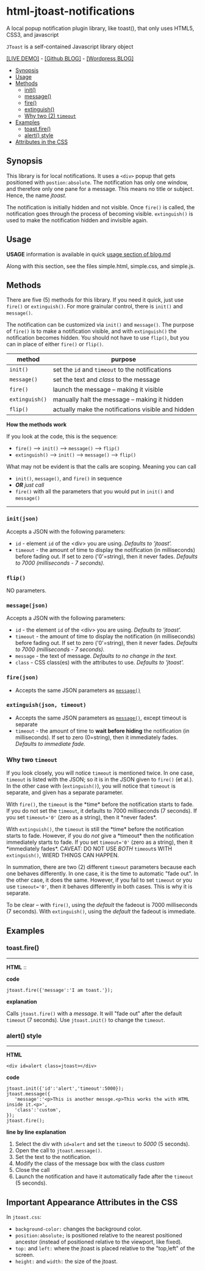 # html-jtoast-notifications
A local popup notification plugin library, like toast(), that only uses HTML5, CSS3, and javascript

`JToast` is a self-contained Javascript library object


[\[LIVE DEMO\]](http://codesnippets.altervista.org/examples/html5/tutorial-toast/) - [\[Github BLOG\]](https://github.com/jessemonroy650/html-jtoast-notifications/blob/master/blog.md) - [\[Wordpress BLOG\]]()

- [Synopsis](#synopsis)
- [Usage](#usage)
- [Methods](#methods)
  - [init()](#init)
  - [message()](#message)
  - [fire()](#fire)
  - [extinguish()](#extinguish)
  - [Why two (2) `timeout`](#timeout)
- [Examples](#examples)
  - [toast.fire()](#fire)
  - [alert() style](#alert)
- [Attributes in the CSS](#attrib)

## <a name=synopsis>Synopsis</a> ##

This library is for local notifications. It uses a `<div>` popup that gets positioned with `postion:absolute`. The notification has only one window, and therefore only one pane for a message. This means no title or subject. Hence, the name *jtoast*.

The notification is initially hidden and not visible. Once `fire()` is called, the notification goes through the process of becoming visible. `extinguish()` is used to make the notification hidden and invisible again.

## <a name=usage>Usage</a> ##

**USAGE** information is available in quick [usage section of blog.md](blog.md#usage)

Along with this section, see the files simple.html, simple.css, and simple.js.

## <a name=method>Methods</a> ##

There are five (5) methods for this library. If you need it quick, just use `fire()` or `extinguish()`. For more grainular control, there is `init()` and `message()`.

The notification can be customized via `init()` and `message()`. The purpose of `fire()` is to make a notification visible, and with `extinguish()` the notification becomes hidden. You should not have to use `flip()`, but you can in place of either `fire()` or `flip()`.

method         |  purpose
---------------|-----------
`init()`       | set the `id` and `timeout` to the notifications 
`message()`    | set the text and *class* to the message
`fire()`       | launch the message &ndash; making it visible
`extinguish()` | manually halt the message &ndash; making it hidden
`flip()`       | actually make the notifications visible and hidden

**How the methods work**

If you look at the code, this is the sequence:

- `fire()` &mdash;> `init()` &mdash;> `message()` &mdash;> `flip()`
- `extinguish()` &mdash;> `init()` &mdash;> `message()` &mdash;> `flip()`

What may not be evident is that the calls are scoping. Meaning you can call

- `init()`, `message()`, and `fire()` in sequence
- **_OR_** *just call*
- `fire()` with all the parameters that you would put in `init()` and `message()`

----
### <a name=init>`init(json)`</a> ###
Accepts a JSON with the following parameters:

- `id` - element `id` of the &lt;div&gt; you are using. *Defaults to 'jtoast'.*
- `timeout` - the amount of time to display the notification (in milliseconds) before fading out. If set to zero ('0'=string), then it never fades.  *Defaults to 7000 (milliseconds - 7 seconds).*

### `flip()` ###
NO parameters.

### <a name=message>`message(json)`</a> ###
Accepts a JSON with the following parameters:

- `id` - the element `id` of the &lt;div&gt; you are using. *Defaults to 'jtoast'.*
- `timeout` - the amount of time to display the notification (in milliseconds) before fading out. If set to zero ('0'=string), then it never fades.  *Defaults to 7000 (milliseconds - 7 seconds).*
- `message` - the text of message. *Defaults to no change in the text.*
- `class` - CSS class(es) with the attributes to use. *Defaults to 'jtoast'.*

### <a name=fire>`fire(json)`</a> ###

- Accepts the same JSON parameters as [`message()`](#message)

### <a name=extinguish>`extinguish(json, timeout)`</a> ###

- Accepts the same JSON parameters as [`message()`](#message), except timeout is separate
- `timeout` - the amount of time to **wait before hiding** the notification (in milliseconds). If set to zero (0=string), then it immediately fades. *Defaults to immediate fade.*

### <a name=timeout>Why two `timeout`</a> ###

If you look closely, you will notice `timeout` is mentioned twice. In one case, `timeout` is listed with the JSON; so it is in the JSON given to `fire()` (et al.). In the other case with (`extinguish()`), you will notice that `timeout` is separate, and given has a separate parameter.

With `fire()`, the `timeout` is the \*time\* before the notification starts to fade. If you do not set the `timeout`, it defaults to 7000 milliseconds (7 seconds). If you set `timeout='0'` (zero as a string), then it \*never fades\*.

With `extinguish()`, the `timeout` is still the \*time\* before the notification starts to fade. However, if you do *not* give a \*timeout\* then the notification immediately starts to fade.  If you set `timeout='0'` (zero as a string), then it \*immediately fades\*. CAVEAT: DO NOT USE *BOTH* `timeout`s WITH `extinguish()`, WIERD THINGS CAN HAPPEN.

In summation, there are two (2) different `timeout` parameters because each one behaves differently. In one case, it is the time to automatic "fade out". In the other case, it does the same. However, if you fail to set `timeout` or you use `timeout='0'`, then it behaves differently in both cases. This is why it is separate.

To be clear &ndash; with `fire()`, using the *default* the fadeout is 7000 milliseconds (7 seconds). With `extinguish()`, using the *default* the fadeout is immediate.

## <a name=examples>Examples</a> ##

### <a name=toast>toast.fire()</a> ###

------

**HTML**
    <link rel="stylesheet" href="jtoast.css" />
    <link rel="stylesheet" href="app.css" />
    ::
    <div id=jtoast class=jtoast></div>

**code**

    jtoast.fire({'message':'I am toast.'});

**explanation**

Calls `jtoast.fire()` with a *message*. It will "fade out" after the default `timeout` (7 seconds). Use `jtoast.init()` to change the `timeout`.


### <a name=alert>alert() style</a> ###

------

**HTML**

    <div id=alert class=jtoast></div>

**code**

    jtoast.init({'id':'alert','timeout':5000});
    jtoast.message({
       'message':'<p>This is another messge.<p>This works the with HTML inside it.<p>',
       'class':'custom',
    });
    jtoast.fire();

**line by line explanation**

1. Select the div with `id=alert` and set the `timeout` to *5000* (5 seconds).
2. Open the call to `jtoast.message()`.
3. Set the text to the notification.
4. Modify the class of the message box with the class *custom*
5. Close the call
6. Launch the notification and have it automatically fade after the `timeout` (5 seconds).

## <a name=attrib>Important Appearance Attributes in the CSS</a> ##

In `jtoast.css`:

- `background-color:` changes the background color.
- `position:absolute;` is positioned relative to the nearest positioned ancestor (instead of positioned relative to the viewport, like fixed).
- `top:` and `left:` where the jtoast is placed relative to the "top,left" of the screen.
- `height:` and `width:` the size of the jtoast.

